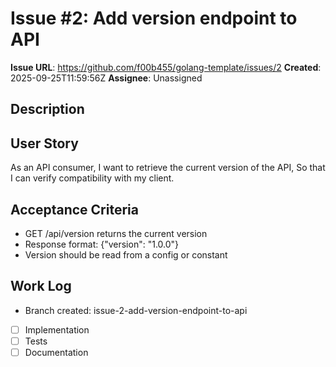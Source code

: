 # Issue #2: Add version endpoint to API

**Issue URL**: https://github.com/f00b455/golang-template/issues/2
**Created**: 2025-09-25T11:59:56Z
**Assignee**: Unassigned

## Description
## User Story
As an API consumer,
I want to retrieve the current version of the API,
So that I can verify compatibility with my client.

## Acceptance Criteria
- GET /api/version returns the current version
- Response format: {"version": "1.0.0"}
- Version should be read from a config or constant

## Work Log
- Branch created: issue-2-add-version-endpoint-to-api
- [ ] Implementation
- [ ] Tests
- [ ] Documentation
